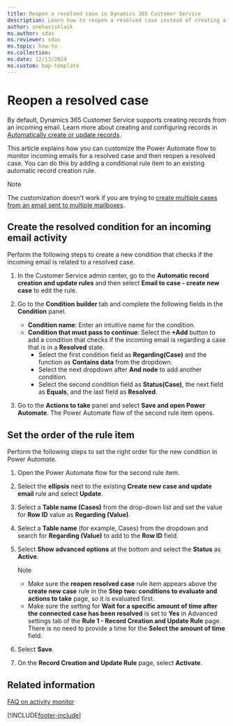 ```yaml
---
title: Reopen a resolved case in Dynamics 365 Customer Service
description: Learn how to reopen a resolved case instead of creating a new case for an incoming email activity in Dynamics 365 Customer Service.
author: snehasishlaik 
ms.author: sdas 
ms.reviewer: sdas
ms.topic: how-to 
ms.collection: 
ms.date: 12/13/2024
ms.custom: bap-template 
---
```



# Reopen a resolved case

By default, Dynamics 365 Customer Service supports creating records from an incoming email. Learn more about creating and configuring records in [Automatically create or update records](automatically-create-update-records.md).


This article explains how you can customize the Power Automate flow to monitor incoming emails for a resolved case and then reopen a resolved case. You can do this by adding a conditional rule item to an existing automatic record creation rule.

> [!NOTE]
> The customization doesn't work if you are trying to [create multiple cases from an email sent to multiple mailboxes](arc-multiple-cases.md#enable-creation-of-multiple-cases-from-an-email-sent-to-multiple-mailboxes).


## Create the resolved condition for an incoming email activity

Perform the following steps to create a new condition that checks if the incoming email is related to a resolved case.

1.  In the Customer Service admin center, go to the **Automatic record creation and update rules** and then select **Email to case - create new case** to edit the rule.

1. Go to the **Condition builder** tab and complete the following fields in the **Condition** panel.

    - **Condition name**: Enter an intuitive name for the condition.
    - **Condition that must pass to continue**: Select the **+Add** button to add a condition that checks if the incoming email is regarding a case that is in a **Resolved** state. 
        - Select the first condition field as **Regarding(Case)** and the function as **Contains data** from the dropdown.
        - Select the next dropdown after **And node** to add another condition.
        - Select the second condition field as **Status(Case)**, the next field as **Equals**, and the last field as **Resolved**.

1. Go to the **Actions to take** panel and select **Save and open Power Automate**. The Power Automate flow of the second rule item opens.


## Set the order of the rule item

Perform the following steps to set the right order for the new condition in Power Automate.

1. Open the Power Automate flow for the second rule item.

1. Select the **ellipsis** next to the existing **Create new case and update email** rule and select **Update**.

1. Select a **Table name (Cases)** from the drop-down list and set the value for **Row ID** value as **Regarding (Value)**.

1. Select a **Table name** (for example, Cases) from the dropdown and search for **Regarding (Value)** to add to the **Row ID** field.

1. Select **Show advanced options** at the bottom and select the **Status** as **Active**.

    > [!NOTE]
    > - Make sure the **reopen resolved case** rule item appears above the **create new case** rule in the **Step two: conditions to evaluate and actions to take** page, so it is evaluated first.
    > - Make sure the setting for **Wait for a specific amount of time after the connected case has been resolved** is set to **Yes** in Advanced settings tab of the **Rule 1 - Record Creation and Update Rule** page. There is no need to provide a time for the **Select the amount of time** field.
1. Select **Save**. 

1. On the **Record Creation and Update Rule** page, select **Activate**.



## Related information
 
[FAQ on activity monitor](arc-faqs.md)

[!INCLUDE[footer-include](../../includes/footer-banner.md)]